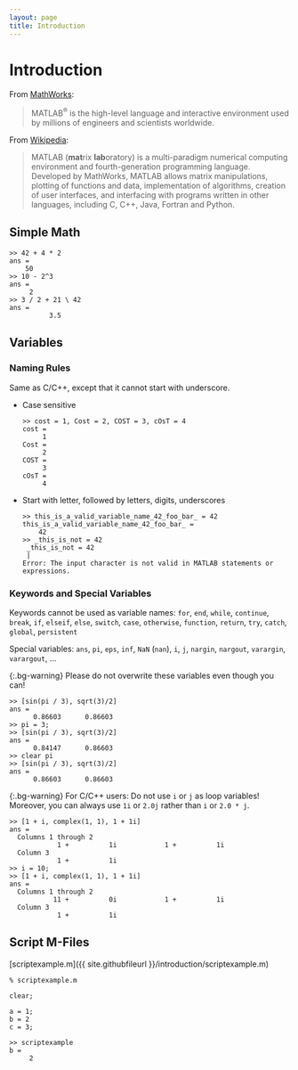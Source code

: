 ```yaml
---
layout: page
title: Introduction
---
```


# Introduction

From [MathWorks](http://www.mathworks.com/products/matlab/):

> MATLAB<sup>®</sup> is the high-level language and interactive environment used by millions of engineers and scientists worldwide.

From [Wikipedia](http://en.wikipedia.org/wiki/MATLAB):

> MATLAB (**mat**rix **lab**oratory) is a multi-paradigm numerical computing environment and fourth-generation programming language. Developed by MathWorks, MATLAB allows matrix manipulations, plotting of functions and data, implementation of algorithms, creation of user interfaces, and interfacing with programs written in other languages, including C, C++, Java, Fortran and Python.

## Simple Math

~~~
>> 42 + 4 * 2
ans =
    50
>> 10 - 2^3
ans =
     2
>> 3 / 2 + 21 \ 42
ans =
          3.5
~~~

## Variables

### Naming Rules

Same as C/C++, except that it cannot start with underscore.

- Case sensitive

  ~~~
  >> cost = 1, Cost = 2, COST = 3, cOsT = 4
  cost =
       1
  Cost =
       2
  COST =
       3
  cOsT =
       4
  ~~~

- Start with letter, followed by letters, digits, underscores
    
  ~~~
  >> this_is_a_valid_variable_name_42_foo_bar_ = 42
  this_is_a_valid_variable_name_42_foo_bar_ =
      42
  >> _this_is_not = 42
   _this_is_not = 42
   |
  Error: The input character is not valid in MATLAB statements or expressions.
  ~~~

### Keywords and Special Variables

Keywords cannot be used as variable names: `for`, `end`, `while`, `continue`, `break`, `if`, `elseif`, `else`, `switch`, `case`, `otherwise`, `function`, `return`, `try`, `catch`, `global`, `persistent`

Special variables: `ans`, `pi`, `eps`, `inf`, `NaN` (`nan`), `i`, `j`, `nargin`, `nargout`, `varargin`, `varargout`, &hellip;

{:.bg-warning}
Please do not overwrite these variables even though you can!

~~~
>> [sin(pi / 3), sqrt(3)/2]
ans =
      0.86603      0.86603
>> pi = 3;
>> [sin(pi / 3), sqrt(3)/2]
ans =
      0.84147      0.86603
>> clear pi
>> [sin(pi / 3), sqrt(3)/2]
ans =
      0.86603      0.86603
~~~

{:.bg-warning}
For C/C++ users: Do not use `i` or `j` as loop variables!
Moreover, you can always use `1i` or `2.0j` rather than `i` or `2.0 * j`.

~~~
>> [1 + i, complex(1, 1), 1 + 1i]
ans =
  Columns 1 through 2
            1 +          1i            1 +          1i
  Column 3
            1 +          1i
>> i = 10;
>> [1 + i, complex(1, 1), 1 + 1i]
ans =
  Columns 1 through 2
           11 +          0i            1 +          1i
  Column 3
            1 +          1i
~~~


## Script M-Files

[scriptexample.m]({{ site.githubfileurl }}/introduction/scriptexample.m)

~~~
% scriptexample.m

clear;

a = 1;
b = 2
c = 3;
~~~

~~~
>> scriptexample
b =
     2
~~~
